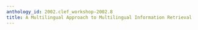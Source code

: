```yaml
---
anthology_id: 2002.clef_workshop-2002.8
title: A Multilingual Approach to Multilingual Information Retrieval
---
```

